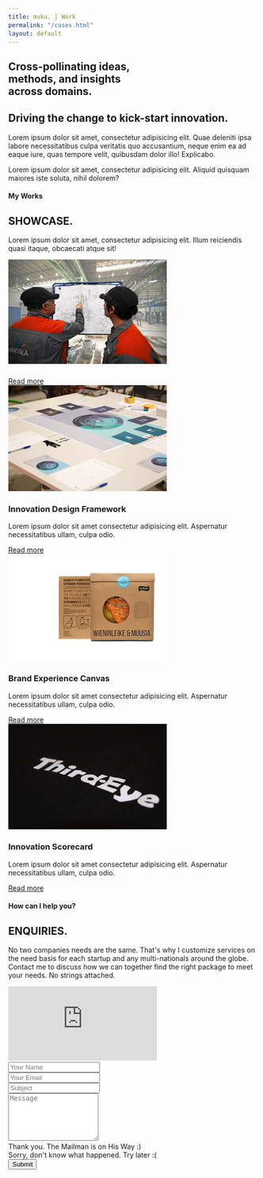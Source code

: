 ```yaml
---
title: muku. | Work
permalink: "/cases.html"
layout: default
---
```

<!--
=================
Hero Area
================= 
-->
<section class="hero-area header-area">
    <div class="container">
        <div class="row">
            <div class="col-12 title">
                <div class="block text-center">
                    <p><h1>Cross-pollinating ideas, <br> methods, and insights<br> across domains.</h1></p>
                    <span class="borderline"></span>
                </div>
            </div>
        </div>
    </div>
</section> 
<!--
Start About Section
==================================== -->
<section class="about-2 section bg-gray" id="about">
    <div class="container">
        <div class="row">
            <div class="col-12 col-md-5">
                <h2>Driving the change to kick-start innovation.</h2>
            </div>
            <div class="col-12 col-md-7">
                <p>Lorem ipsum dolor sit amet, consectetur adipisicing elit. Quae deleniti ipsa labore necessitatibus culpa veritatis quo accusantium, neque enim ea ad eaque iure, quas tempore velit, quibusdam dolor illo! Explicabo.</p>
                <p>Lorem ipsum dolor sit amet, consectetur adipisicing elit. Aliquid quisquam maiores iste soluta, nihil dolorem?</p>
            </div>
        </div>         
        <!-- End row -->
    </div>     
    <!-- End container -->
</section> 
<!-- End section -->

<!--
=================
Free tools section
================= 
-->
<section class="team section" id="team">
    <div class="container">
        <div class="row">
            <div class="col-md-12">
               <div class="block title">
                    <h4>My Works</h4>
                    <h1>SHOWCASE.</h1>
                    <span class="borderline"></span>
                    <p>Lorem ipsum dolor sit amet, consectetur adipisicing elit. Illum reiciendis quasi itaque, obcaecati atque sit!</p>
                </div>
            </div>
        </div>
        <div class="row">
            <!-- case -->
            <div class="col-12 col-md-3 col-sm-6">
                <div class="cases text-center">
                    <div class="case-photo">
                        <!-- case photo -->
                        <img class="img-fluid" src="images/portfolio/Wartsila.jpg" alt="">
                        <!-- /case photo -->
                    </div>
                    <!-- case name & designation -->
                    <div class="case-content">
                        <h3><a href="<?php the_permalink() ?>"></a></h3>
                        <p></p>
                    </div>
                    <!-- /case name & designation -->
                    <a class="btn btn-main" href="#">Read more</a>
                </div>
            </div>
            <!-- end case -->
            <!-- case -->
            <div class="col-12 col-md-3 col-sm-6">
                <div class="cases text-center">
                    <div class="case-photo">
                        <!-- case photo -->
                        <img class="img-fluid" src="images/portfolio/Valuecycle.jpg" alt="">
                        <!-- /case photo -->
                    </div>
                    <!-- case name & designation -->
                    <div class="case-content">
                        <h3>Innovation Design Framework</h3>
                        <p>Lorem ipsum dolor sit amet consectetur adipisicing elit. Aspernatur necessitatibus ullam, culpa odio.</p>
                    </div>
                    <!-- /case name & designation -->
                    <a class="btn btn-main" href="#">Read more</a>
                </div>
            </div>
            <!-- end case -->
            <!-- case -->
            <div class="col-12 col-md-3 col-sm-6">
                <div class="cases text-center">
                    <div class="case-photo">
                        <!-- case photo -->
                        <img class="img-fluid" src="images/portfolio/HoviRuoka.jpg" alt="">
                        <!-- /case photo -->
                    </div>
                    <!-- case name & designation -->
                    <div class="case-content">
                        <h3>Brand Experience Canvas</h3>
                        <p>Lorem ipsum dolor sit amet consectetur adipisicing elit. Aspernatur necessitatibus ullam, culpa odio.</p>
                    </div>
                    <!-- /case name & designation -->
                    <a class="btn btn-main" href="#">Read more</a>
                </div>
            </div>
            <!-- end case -->
            <!-- case -->
            <div class="col-12 col-md-3 col-sm-6 ">
                <div class="cases text-center">
                    <div class="case-photo">
                        <!-- case photo -->
                        <img class="img-fluid" src="images/portfolio/thirdeye.jpg" alt="">
                        <!-- /case photo -->
                    </div>
                    <!-- case name & designation -->
                    <div class="case-content">
                        <h3>Innovation Scorecard</h3>
                        <span><i><span></span></i></span>
                        <p>Lorem ipsum dolor sit amet consectetur adipisicing elit. Aspernatur necessitatibus ullam, culpa odio.</p>
                    </div>
                    <!-- /case name & designation -->
                    <a class="btn btn-main" href="#">Read more</a>
                </div>
            </div>
            <!-- end case -->
        </div>
        <!-- End row -->
    </div>
    <!-- End container -->
</section>


<!--
=================
Contact Section
================= 
-->
<section class="contact-us section bg-gray" id="contact">
  <div class="container mt-3">
    <div class="row">
      <div class="col">
        <div class="title text-center">
          <h4>How can I help you?</h4>
          <h2>ENQUIRIES.</h2>
          <span class="borderline"></span>
          <p>
          No two companies needs are the same. That's why I customize services on the need basis for each startup and any multi-nationals around the globe. Contact me to discuss how we can together find the right package to meet your needs. 
          No strings attached. <br><!-- 
          Do you have a problem you need to define?<br>
          Do you have an idea to take forward? <br>
          Do you need help to rethink your strategy?<br>
          Do you have a problem in taking your product to market?<br> -->
          </p>
        </div>
      </div>
    </div>
    <!-- End row -->

  <!-- Map & Contact Form -->
  <div class="row">
    <div id="map" class="col-12 col-md-6">
      <div class="mapouter">
        <div class="gmap_canvas">
          <iframe id="gmap_canvas" src="https://maps.google.com/maps?q=78%20kavya%20fort%2C%20east%20lokamanya%20street%20rspuram%20coimbatore&t=&z=13&ie=UTF8&iwloc=&output=embed" frameborder="0" scrolling="no" marginheight="0" marginwidth="0"></iframe>
        </div>
      </div>
    </div> 
    <div class="col-12 col-md-6 contact-form pt-2">
      <form id="contact-form" method="post" action="sendmail.php" role="form">
          <div class="form-group">
            <input type="text" placeholder="Your Name" class="form-control" name="name" id="name">
          </div>					
          <div class="form-group">
            <input type="email" placeholder="Your Email" class="form-control" name="email" id="email">
          </div>					
          <div class="form-group">
            <input type="text" placeholder="Subject" class="form-control" name="subject" id="subject">
          </div>
          <div class="form-group pt-4">
            <textarea rows="6" placeholder="Message" class="form-control" name="message" id="message"></textarea>	
          </div>					
          <div id="success" class="success">
            Thank you. The Mailman is on His Way :)
          </div>					
          <div id="error" class="error">
            Sorry, don't know what happened. Try later :(
          </div>					
          <div id="cf-submit" class="pt-1">
            <input type="submit" id="contact-submit" class="btn btn-transparent" value="Submit">
          </div>											
        </form>
    </div>
  </div>
</div>  
</section>
 <!-- end row -->
<!-- / End Contact Details -->
<!-- end container -->
<!-- end section -->